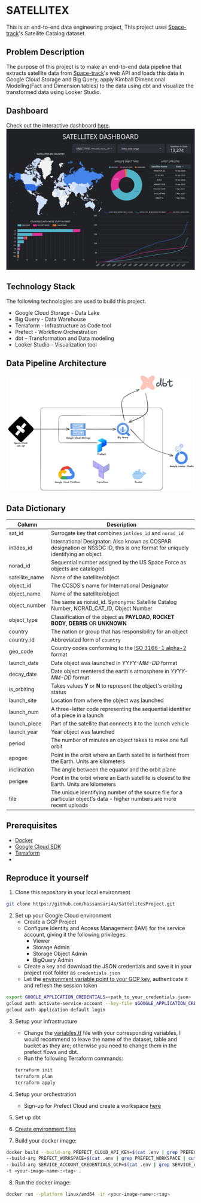 # SATELLITEX

This is an end-to-end data engineering project, This project uses [Space-track](https://www.space-track.org/)'s Satellite Catalog dataset.

## Problem Description

The purpose of this project is to make an end-to-end data pipeline that extracts satellite data from [Space-track](https://www.space-track.org/)'s web API and loads this data in Google Cloud Storage and Big Query, apply Kimball Dimensional Modeling(Fact and Dimension tables) to the data using dbt and visualize the transformed data using Looker Studio.

## Dashboard
Check out the interactive dashboard [here](https://lookerstudio.google.com/reporting/9cb38815-937c-4bf6-909d-50074cb9aa0d).
![satellitex_dashboard.png](/images/satellitex_dashboard.png)

## Technology Stack

The following technologies are used to build this project.
- Google Cloud Storage - Data Lake
- Big Query - Data Warehouse
- Terraform - Infrastructure as Code tool
- Prefect - Workflow Orchestration
- dbt - Transformation and Data modeling
- Looker Studio - Visualization tool

## Data Pipeline Architecture
![data_pipeline_architecture.png](/images/Data_Pipeline_Architechture_small.png)

## Data Dictionary

| Column | Description |
|--|--|
| sat_id | Surrogate key that combines `intldes_id` and `norad_id` |
| intldes_id| International Designator: Also known as COSPAR designation or NSSDC ID, this is one format for uniquely identifying an object. |
| norad_id| Sequential number assigned by the US Space Force as objects are cataloged. |
| satellite_name| Name of the satellite/object |
| object_id | The CCSDS's name for International Designator |
| object_name | Name of the satellite/object |
| object_number | The same as norad_id. Synonyms: Satellite Catalog Number, NORAD_CAT_ID, Object Number |
| object_type | Classification of the object as **PAYLOAD**, **ROCKET BODY**, **DEBRIS** OR **UNKNOWN**  |
| country | The nation or group that has responsibility for an object |
| country_id | Abbreviated form of `country` |
| geo_code | Country codes conforming to the [ISO 3166-1 alpha-2](https://en.wikipedia.org/wiki/ISO_3166-1_alpha-2#Officially_assigned_code_elements) format |
| launch_date | Date object was launched in *YYYY-MM-DD* format |
| decay_date | Date object reentered the earth's atmosphere in *YYYY-MM-DD* format |
| is_orbiting | Takes values **Y** or **N** to represent the object's orbiting status|
| launch_site | Location from where the object was launched |
| launch_num | A three-letter code representing the sequential identifier of a piece in a launch |
| launch_piece | Part of the satellite that connects it to the launch vehicle |
| launch_year | Year object was launched |
| period | The number of minutes an object takes to make one full orbit |
| apogee | Point in the orbit where an Earth satellite is farthest from the Earth. Units are kilometers |
| inclination | The angle between the equator and the orbit plane |
| perigee | Point in the orbit where an Earth satellite is closest to the Earth. Units are kilometers |
| file | The unique identifying number of the source file for a particular object's data - higher numbers are more recent uploads |

## Prerequisites
- [Docker](https://www.docker.com/)
- [Google Cloud SDK](https://cloud.google.com/sdk/docs/install#installation_instructions)
- [Terraform](https://developer.hashicorp.com/terraform/downloads?product_intent=terraform)
- 

## Reproduce it yourself

1. Clone this repository in your local environment
```bash
git clone https://github.com/hassansari4a/SattelitesProject.git
```
2. Set up your Google Cloud environment
	- Create a GCP Project
	- Configure Identity and Access Management (IAM) for the service account, giving it the following privileges:
		- Viewer
		- Storage Admin
		- Storage Object Admin
		- BigQuery Admin
	- Create a key and download the JSON credentials and save it in your project root folder as `credentials.json`
	- Let the  [environment variable point to your GCP key](https://cloud.google.com/docs/authentication/application-default-credentials#GAC), authenticate it and refresh the session token
```bash
export GOOGLE_APPLICATION_CREDENTIALS=<path_to_your_credentials.json>
gcloud auth activate-service-account --key-file $GOOGLE_APPLICATION_CREDENTIALS
gcloud auth application-default login
```
3. Setup your infrastructure
	- Change the [variables.tf](/terraform/variables.tf) file with your corresponding variables, I would recommend to leave the name of the dataset, table and bucket as they are; otherwise you need to change them in the prefect flows and dbt.
	- Run the following Terraform commands:
	```bash
	terraform init
	terraform plan
	terraform apply
	```
4. Setup your orchestration
	-	Sign-up for Prefect Cloud and create a workspace [here](https://app.prefect.cloud/auth/login)
5. Set up dbt

6. [Create environment files](/examples/README.md)

7. Build your docker image:
```bash
docker build --build-arg PREFECT_CLOUD_API_KEY=$(cat .env | grep PREFECT_CLOUD_API_KEY | cut -d= -f2) \
--build-arg PREFECT_WORKSPACE=$(cat .env | grep PREFECT_WORKSPACE | cut -d= -f2) \
--build-arg SERVICE_ACCOUNT_CREDENTIALS_GCP=$(cat .env | grep SERVICE_ACCOUNT_CREDENTIALS_GCP | cut -d= -f2) \
-t <your-image-name>:<tag> .
```
8. Run the docker image:
```bash
docker run --platform linux/amd64 -it <your-image-name>:<tag>
```
